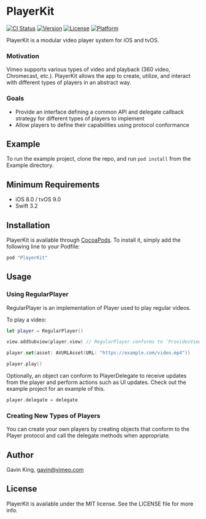 # PlayerKit

[![CI Status](http://img.shields.io/travis/ghking/PlayerKit.svg?style=flat)](https://travis-ci.org/vimeo/PlayerKit)
[![Version](https://img.shields.io/cocoapods/v/PlayerKit.svg?style=flat)](http://cocoapods.org/pods/PlayerKit)
[![License](https://img.shields.io/cocoapods/l/PlayerKit.svg?style=flat)](http://cocoapods.org/pods/PlayerKit)
[![Platform](https://img.shields.io/cocoapods/p/PlayerKit.svg?style=flat)](http://cocoapods.org/pods/PlayerKit)

PlayerKit is a modular video player system for iOS and tvOS.

### Motivation

Vimeo supports various types of video and playback (360 video, Chromecast, etc.). PlayerKit allows the app to create, utilize, and interact with different types of players in an abstract way.

### Goals

- Provide an interface defining a common API and delegate callback strategy for different types of players to implement
- Allow players to define their capabilities using protocol conformance

## Example

To run the example project, clone the repo, and run `pod install` from the Example directory.

## Minimum Requirements

- iOS 8.0 / tvOS 9.0
- Swift 3.2

## Installation

PlayerKit is available through [CocoaPods](http://cocoapods.org). To install
it, simply add the following line to your Podfile:

```ruby
pod "PlayerKit"
```

## Usage

### Using RegularPlayer

RegularPlayer is an implementation of Player used to play regular videos.

To play a video:

```swift
let player = RegularPlayer()

view.addSubview(player.view) // RegularPlayer conforms to `ProvidesView`, so we can add its view

player.set(asset: AVURLAsset(URL: "https://example.com/video.mp4"))

player.play()
```

Optionally, an object can conform to PlayerDelegate to receive updates from the player and perform actions such as UI updates. Check out the example project for an example of this.

```swift
player.delegate = delegate
```

### Creating New Types of Players

You can create your own players by creating objects that conform to the Player protocol and call the delegate methods when appropriate.

## Author

Gavin King, gavin@vimeo.com

## License

PlayerKit is available under the MIT license. See the LICENSE file for more info.
